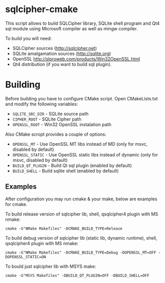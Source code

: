 sqlcipher-cmake
===============

This script allows to build SQLCipher library, SQLite shell program and
Qt4 sql module using Microsoft compiler as well as mingw compiler.

To build you will need:
  * SQLCipher sources (http://sqlcipher.net)
  * SQLite amalgamation sources (http://sqlite.org)
  * OpenSSL http://slproweb.com/products/Win32OpenSSL.html
  * Qt4 distribution (if you want to build sql plugin).


Building
========

Before building you have to configure CMake script.
Open CMakeLists.txt and modify the following variables:
  * ```SQLITE_SRC_DIR```  - SQLite source path
  * ```CIPHER_ROOT```     - SQLite Cipher path
  * ```OPENSSL_ROOT```    - Win32 OpenSSL instalation path

Also CMake scropt provides a couple of options:
  * ```OPENSSL_MT```      - Use OpenSSL MT libs instead of MD (only for msvc, disabled by default)
  * ```OPENSSL_STATIC```  - Use OpenSSL static libs instead of dynamic (only for msvc, disabled by default)
  * ```BUILD_QT_PLUGIN``` - Build Qt sql plugin (enabled by default)
  * ```BUILD_SHELL```     - Build sqlite shell (enabled by default)


Examples
--------

After configuration you may run cmake & your make, below are examples for cmake.

To build release version of sqlcipher lib, shell, qsqlcipher4 plugin with MS nmake:

    cmake -G"NMake Makefiles" -DCMAKE_BUILD_TYPE=Release
    
To build debug version of sqlcipher lib (static lib, dynamic runtime), shell, qsqlcipher4 plugin with MS nmake:

    cmake -G"NMake Makefiles" -DCMAKE_BUILD_TYPE=Debug -DOPENSSL_MT=OFF -DOPENSSL_STATIC=ON
    
To bould just sqlcipher lib with MSYS make:
    
    cmake -G"MSYS Makefiles" -DBUILD_QT_PLUGIN=OFF -DBUILD_SHELL=OFF